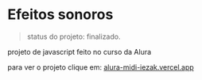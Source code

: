 # Efeitos sonoros

> status do projeto: finalizado.

projeto de javascript feito no curso da Alura

para ver o projeto clique em: <a href = 'https://alura-midi-iezak.vercel.app'>
  alura-midi-iezak.vercel.app</a>


